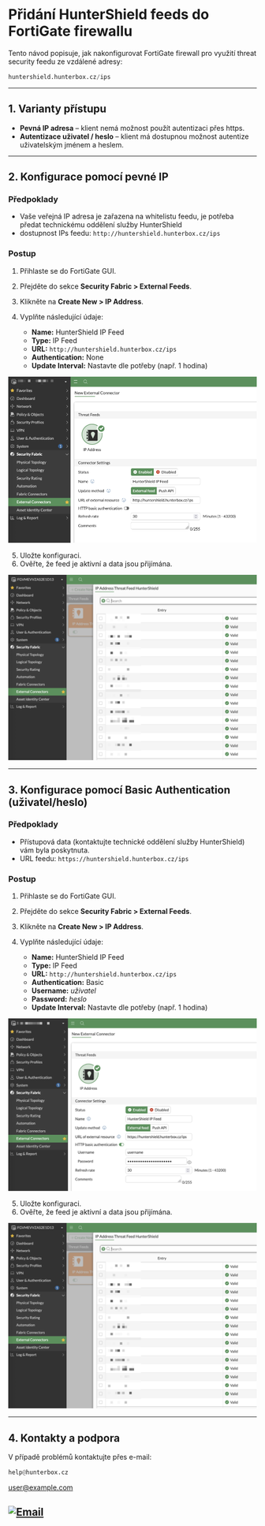# Přidání HunterShield feeds do FortiGate firewallu

Tento návod popisuje, jak nakonfigurovat FortiGate firewall pro využití threat security feedu ze vzdálené adresy:

```python
huntershield.hunterbox.cz/ips
```

---

## 1. Varianty přístupu

- **Pevná IP adresa** – klient nemá možnost použít autentizaci přes https.
- **Autentizace uživatel / heslo** – klient má dostupnou možnost autentize uživatelským jménem a heslem.

---

## 2. Konfigurace pomocí pevné IP

### Předpoklady

- Vaše veřejná IP adresa je zařazena na whitelistu feedu, je potřeba předat technickému oddělení služby HunterShield
- dostupnost IPs feedu: `http://huntershield.hunterbox.cz/ips`

### Postup

1. Přihlaste se do FortiGate GUI.
2. Přejděte do sekce **Security Fabric > External Feeds**.
3. Klikněte na **Create New > IP Address**.
4. Vyplňte následující údaje:

   - **Name:** HunterShield IP Feed
   - **Type:** IP Feed
   - **URL:** `http://huntershield.hunterbox.cz/ips`
   - **Authentication:** None
   - **Update Interval:** Nastavte dle potřeby (např. 1 hodina)

![Result_Link](https://github.com/domis-corp/huntershield/blob/main/fortinet/images/HunterShield-IPs-http.png)

5. Uložte konfiguraci.
6. Ověřte, že feed je aktivní a data jsou přijímána.

![Result_Link](https://github.com/domis-corp/huntershield/blob/main/fortinet/images/HunterShield-IPs-valid.png)

---

## 3. Konfigurace pomocí Basic Authentication (uživatel/heslo)

### Předpoklady

- Přístupová data (kontaktujte technické oddělení služby HunterShield) vám byla poskytnuta.
- URL feedu: `https://huntershield.hunterbox.cz/ips`

### Postup

1. Přihlaste se do FortiGate GUI.
2. Přejděte do sekce **Security Fabric > External Feeds**.
3. Klikněte na **Create New > IP Address**.
4. Vyplňte následující údaje:

   - **Name:** HunterShield IP Feed
   - **Type:** IP Feed
   - **URL:** `http://huntershield.hunterbox.cz/ips`
   - **Authentication:** Basic
   - **Username:** *uživatel*
   - **Password:** *heslo*
   - **Update Interval:** Nastavte dle potřeby (např. 1 hodina)

![Result_Link](https://github.com/domis-corp/huntershield/blob/main/fortinet/images/HunterShield-IPs-https.png)

5. Uložte konfiguraci.
6. Ověřte, že feed je aktivní a data jsou přijímána.

![Result_Link](https://github.com/domis-corp/huntershield/blob/main/fortinet/images/HunterShield-IPs-valid.png)

---

## 4. Kontakty a podpora

V případě problémů kontaktujte přes e-mail:

```python
help@hunterbox.cz
```
[user@example.com](mailto:user@example.com)

[![Email](https://img.shields.io/badge/Email-user%40example.com-blue)](mailto:user@example.com)
---
